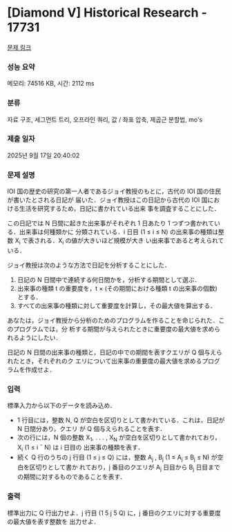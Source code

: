 # [Diamond V] Historical Research - 17731 

[문제 링크](https://www.acmicpc.net/problem/17731) 

### 성능 요약

메모리: 74516 KB, 시간: 2112 ms

### 분류

자료 구조, 세그먼트 트리, 오프라인 쿼리, 값 / 좌표 압축, 제곱근 분할법, mo's

### 제출 일자

2025년 9월 17일 20:40:02

### 문제 설명

<p>IOI 国の歴史の研究の第一人者であるジョイ教授のもとに，古代の IOI 国の住民が書いたとされる日記が 届いた．ジョイ教授はこの日記から古代の IOI 国における生活を研究するため，日記に書かれている出来 事を調査することにした．</p>

<p>この日記では N 日間に起きた出来事がそれぞれ 1 日あたり 1 つずつ書かれている．出来事は何種類かに 分類されている．i 日目 (1 ≤ i ≤ N) の出来事の種類は整数 X<sub>i</sub> で表される．X<sub>i</sub> の値が大きいほど規模が大き い出来事であると考えられている．</p>

<p>ジョイ教授は次のような方法で日記を分析することにした．</p>

<ol>
	<li>日記の N 日間中で連続する何日間かを，分析する期間として選ぶ．</li>
	<li>出来事の種類 t の重要度を，t × (その期間における種類 t の出来事の個数) とする．</li>
	<li>すべての出来事の種類に対して重要度を計算し，その最大値を算出する．</li>
</ol>

<p>あなたは，ジョイ教授から分析のためのプログラムを作ることを命じられた．このプログラムでは，分 析する期間が与えられたときに重要度の最大値を求められるようにしたい．</p>

<p>日記の N 日間の出来事の種類と，日記の中での期間を表すクエリが Q 個与えられたとき，それぞれのク エリについて出来事の重要度の最大値を求めるプログラムを作成せよ．</p>

### 입력 

 <p>標準入力から以下のデータを読み込め．</p>

<ul>
	<li>1 行目には，整数 N, Q が空白を区切りとして書かれている．これは，日記が N 日間分あり，クエリ が Q 個与えられることを表す．</li>
	<li>次の行には，N 個の整数 X<sub>1</sub>, . . . , X<sub>N</sub> が空白を区切りとして書かれており，X<sub>i</sub> (1 ≤ i ¯ N) は i 日目の 出来事の種類を表す．</li>
	<li>続く Q 行のうちの j 行目 (1 ≤ j ≤ Q) には，整数 A<sub>j</sub> , B<sub>j</sub> (1 ≤ A<sub>j</sub> ≤ B<sub>j</sub> ≤ N) が空白を区切りとして書か れており，j 番目のクエリが A<sub>j</sub> 日目から B<sub>j</sub> 日目までの期間に対するものであることを表す．</li>
</ul>

### 출력 

 <p>標準出力に Q 行出力せよ．j 行目 (1 5 j 5 Q) に，j 番目のクエリに対する重要度の最大値を表す整数を 出力せよ．</p>

